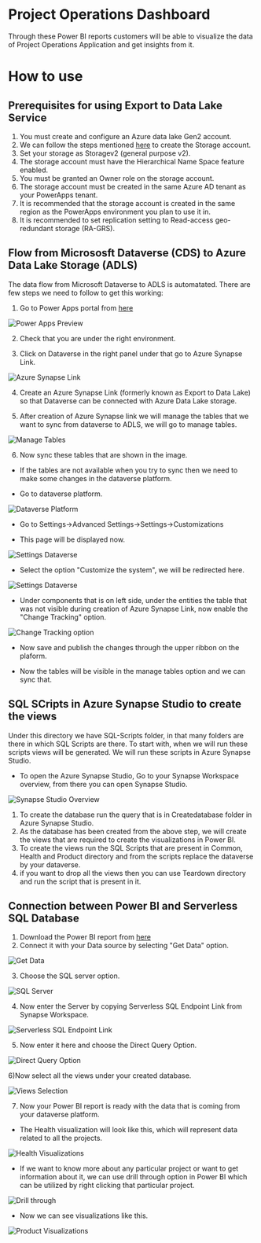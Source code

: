 # Project Operations Dashboard

Through these Power BI reports customers will be able to visualize the data of Project Operations Application and get insights from it.

# How to use

## Prerequisites for using Export to Data Lake Service 

1) You must create and configure an Azure data lake Gen2 account.
2) We can follow the steps mentioned [here](https://docs.microsoft.com/en-us/azure/storage/common/storage-account-create?tabs=azure-portal) to create the Storage account.
3) Set your storage as Storagev2 (general purpose v2).
4) The storage account must have the Hierarchical Name Space feature enabled.
5) You must be granted an Owner role on the storage account.
6) The storage account must be created in the same Azure AD tenant as your PowerApps tenant.
7) It is recommended that the storage account is created in the same region as the PowerApps environment you plan to use it in.
8) It is recommended to set replication setting to Read-access geo-redundant storage (RA-GRS).

## Flow from Micrososft Dataverse (CDS) to Azure Data Lake Storage (ADLS)

The data flow from Microsoft Dataverse to ADLS is automatated. There are few steps we need to follow to get this working:

1) Go to Power Apps portal from [here]( https://make.powerapps.com)

![Power Apps Preview](../images/power-apps-preview.jpg)

2) Check that you are under the right environment.

3) Click on Dataverse in the right panel under that go to Azure Synapse Link.

![Azure Synapse Link](../images/create-azure-synapse.jpg)

4) Create an Azure Synapse Link (formerly known as Export to Data Lake) so that Dataverse can be connected with Azure Data Lake storage.

5) After creation of Azure Synapse link we will manage the tables that we want to sync from dataverse to ADLS, we will go to manage tables.

![Manage Tables](../images/manage-tables-azure-synapse-link.jpg)

6) Now sync these tables that are shown in the image.
* If the tables are not available when you try to sync then we need to make some changes in the dataverse platform.

*  Go to dataverse platform.

![Dataverse Platform](../images/project-operations-dashboard.jpg)

* Go to Settings->Advanced Settings->Settings->Customizations 

* This page will be displayed now.

![Settings  Dataverse](../images/settings-project-operations.jpg)

* Select the option "Customize the system", we will be redirected here.

![Settings  Dataverse](../images/settings2-dataverse.jpg)

* Under components that is on left side, under the entities the table that was not visible during creation of Azure Synapse Link, now enable the "Change Tracking" option.

![Change Tracking option](../images/change-tracking.jpg)

* Now save and publish the changes through the upper ribbon on the plaform.

* Now the tables will be visible in the manage tables option and we can sync that.

## SQL SCripts in Azure Synapse Studio to create the views

Under this directory we have SQL-Scripts folder, in that many folders are there in which SQL Scripts are there.
To start with, when we will run these scripts views will be generated. We will run these scripts in Azure Synapse Studio.
* To open the Azure Synapse Studio, Go to your Synapse Workspace overview, from there you can open Synapse Studio.

![Synapse Studio Overview](../images/synpase-workspace-overview.jpg)

1) To create the database run the query that is in Createdatabase folder in Azure Synapse Studio.
2) As the database has been created from the above step, we will create the views that are required to create the visualizations in Power BI.
3) To create the views run the SQL Scripts that are present in Common, Health and Product directory and from the scripts replace the dataverse by your dataverse. 
4) if you want to drop all the views then you can use Teardown directory and run the script that is present in it.

## Connection between Power BI and Serverless SQL Database

1) Download the Power BI report from [here](../Project-Operations-Dashboard/Project%20Operations%20Dashboard.pbix)
2) Connect it with your Data source by selecting "Get Data" option.

 ![Get Data](../images/get-data.jpg)

3) Choose the SQL server option.

![SQL Server](../images/SQL-server.jpg)

4) Now enter the Server by copying Serverless SQL Endpoint Link from Synapse Workspace.

![Serverless SQL Endpoint Link](../images/serverless-SQL-endpoint-link.jpg)

5) Now enter it here and choose the Direct Query Option.

![Direct Query Option](../images/connection-Power-BI-Database.jpg)

6)Now select all the views under your created database.

![Views Selection](../images/power-BI-views-selection.jpg)

7) Now your Power BI report is ready with the data that is coming from your dataverse platform.

* The Health visualization will look like this, which will represent data related to all the projects.

![Health Visualizations](../images/health-visualizations.jpg)

* If we want to know more about any particular project or want to get information about it, we can use drill through option in Power BI which can be utilized by right clicking that particular project.

![Drill through](../images/drill-through.jpg)

* Now we can see visualizations like this.

![Product Visualizations](../images/product-visualizations.jpg)